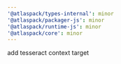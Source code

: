 ```yaml
---
'@atlaspack/types-internal': minor
'@atlaspack/packager-js': minor
'@atlaspack/runtime-js': minor
'@atlaspack/core': minor
---
```


add tesseract context target
